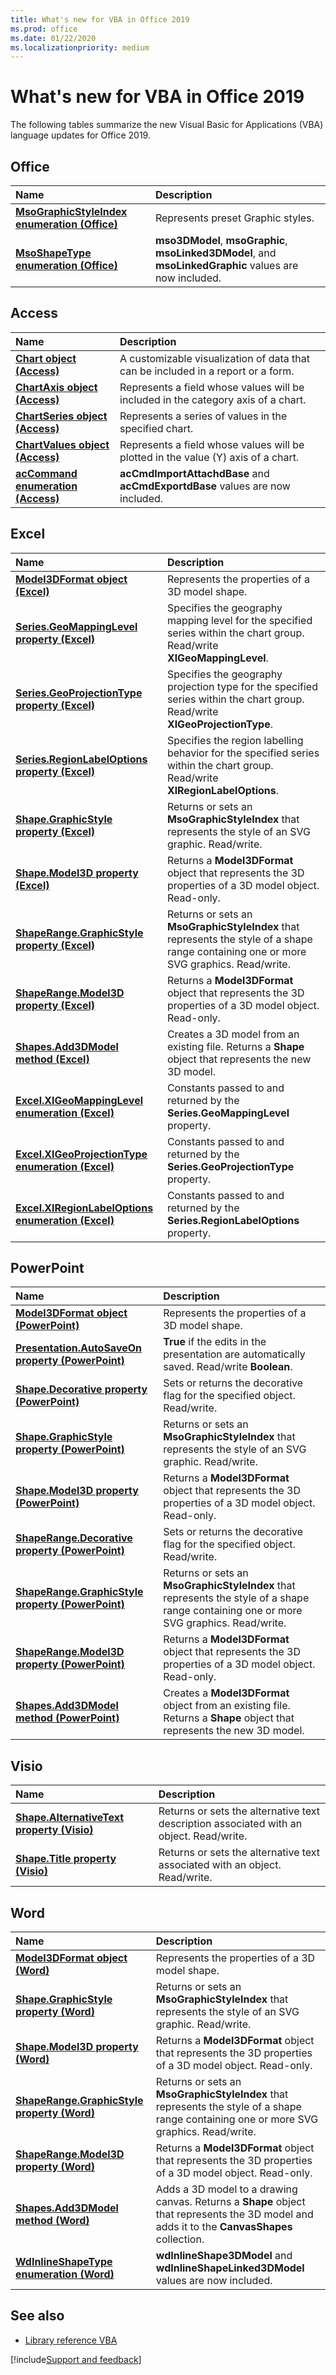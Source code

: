 ```yaml
---
title: What's new for VBA in Office 2019
ms.prod: office
ms.date: 01/22/2020
ms.localizationpriority: medium
---
```


# What's new for VBA in Office 2019

The following tables summarize the new Visual Basic for Applications (VBA) language updates for Office 2019.

## Office

|Name|Description|
|:-----|:-----|
|**[MsoGraphicStyleIndex enumeration (Office)](../../api/office.msoshapestyleindex.md)**|Represents preset Graphic styles.|
|**[MsoShapeType enumeration (Office)](../../api/office.msoshapetype.md)** | **mso3DModel**, **msoGraphic**, **msoLinked3DModel**, and **msoLinkedGraphic** values are now included.|

## Access

|Name|Description|
|:-----|:-----|
|**[Chart object (Access)](../../api/access.chart.md)** | A customizable visualization of data that can be included in a report or a form.|
|**[ChartAxis object (Access)](../../api/access.chartaxis.md)** | Represents a field whose values will be included in the category axis of a chart.|
|**[ChartSeries object (Access)](../../api/access.chartseries.md)** | Represents a series of values in the specified chart.|
|**[ChartValues object (Access)](../../api/access.chartvalues.md)** | Represents a field whose values will be plotted in the value (Y) axis of a chart.|
|**[acCommand enumeration (Access)](../../api/access.accommand.md)** | **acCmdImportAttachdBase** and **acCmdExportdBase** values are now included.|

## Excel

|Name|Description|
|:-----|:-----|
|**[Model3DFormat object (Excel)](../../api/excel.model3dformat.md)** | Represents the properties of a 3D model shape.|
|**[Series.GeoMappingLevel property (Excel)](../../api/excel.series.geomappinglevel.md)**|Specifies the geography mapping level for the specified series within the chart group. Read/write **XlGeoMappingLevel**.|
|**[Series.GeoProjectionType property (Excel)](../../api/excel.series.geoprojectiontype.md)**|Specifies the geography projection type for the specified series within the chart group. Read/write **XlGeoProjectionType**.|
|**[Series.RegionLabelOptions property (Excel)](../../api/excel.series.regionlabeloptions.md)**|Specifies the region labelling behavior for the specified series within the chart group. Read/write **XlRegionLabelOptions**.|
|**[Shape.GraphicStyle property (Excel)](../../api/excel.shape.graphicstyle.md)**|Returns or sets an **MsoGraphicStyleIndex** that represents the style of an SVG graphic. Read/write.|
|**[Shape.Model3D property (Excel)](../../api/excel.shape.model3d.md)**|Returns a **Model3DFormat** object that represents the 3D properties of a 3D model object. Read-only.|
|**[ShapeRange.GraphicStyle property (Excel)](../../api/excel.shaperange.graphicstyle.md)**|Returns or sets an **MsoGraphicStyleIndex** that represents the style of a shape range containing one or more SVG graphics. Read/write.|
|**[ShapeRange.Model3D property (Excel)](../../api/excel.shaperange.model3d.md)**|Returns a **Model3DFormat** object that represents the 3D properties of a 3D model object. Read-only.|
|**[Shapes.Add3DModel method (Excel)](../../api/excel.shapes.add3dmodel.md)**|Creates a 3D model from an existing file. Returns a **Shape** object that represents the new 3D model.|
|**[Excel.XlGeoMappingLevel enumeration (Excel)](../../api/excel.xlgeomappinglevel.md)**|Constants passed to and returned by the **Series.GeoMappingLevel** property.|
|**[Excel.XlGeoProjectionType enumeration (Excel)](../../api/excel.xlgeoprojectiontype.md)**|Constants passed to and returned by the **Series.GeoProjectionType** property.|
|**[Excel.XlRegionLabelOptions enumeration (Excel)](../../api/excel.xlregionlabeloptions.md)**|Constants passed to and returned by the **Series.RegionLabelOptions** property.|

## PowerPoint

|Name|Description|
|:-----|:-----|
|**[Model3DFormat object (PowerPoint)](../../api/powerpoint.model3dformat.md)** | Represents the properties of a 3D model shape.|
|**[Presentation.AutoSaveOn property (PowerPoint)](../../api/powerpoint.presentation.autosaveon.md)** | **True** if the edits in the presentation are automatically saved. Read/write **Boolean**.|
|**[Shape.Decorative property (PowerPoint)](../../api/powerpoint.shape.decorative.md)**|Sets or returns the decorative flag for the specified object. Read/write.|
|**[Shape.GraphicStyle property (PowerPoint)](../../api/powerpoint.shape.graphicstyle.md)**|Returns or sets an **MsoGraphicStyleIndex** that represents the style of an SVG graphic. Read/write.|
|**[Shape.Model3D property (PowerPoint)](../../api/powerpoint.shape.model3d.md)**|Returns a **Model3DFormat** object that represents the 3D properties of a 3D model object. Read-only.|
|**[ShapeRange.Decorative property (PowerPoint)](../../api/powerpoint.shaperange.decorative.md)**|Sets or returns the decorative flag for the specified object. Read/write.|
|**[ShapeRange.GraphicStyle property (PowerPoint)](../../api/powerpoint.shaperange.graphicstyle.md)**|Returns or sets an **MsoGraphicStyleIndex** that represents the style of a shape range containing one or more SVG graphics. Read/write.|
|**[ShapeRange.Model3D property (PowerPoint)](../../api/powerpoint.shaperange.model3d.md)**|Returns a **Model3DFormat** object that represents the 3D properties of a 3D model object. Read-only.|
|**[Shapes.Add3DModel method (PowerPoint)](../../api/powerpoint.shapes.add3dmodel.md)**|Creates a **Model3DFormat** object from an existing file. Returns a **Shape** object that represents the new 3D model.|

## Visio

|Name|Description|
|:-----|:-----|
|**[Shape.AlternativeText property (Visio)](../../api/visio.shape.alternativetext.md)**|Returns or sets the alternative text description associated with an object. Read/write.|
|**[Shape.Title property (Visio)](../../api/visio.shape.title.md)**|Returns or sets the alternative text associated with an object. Read/write.|

## Word

|Name|Description|
|:-----|:-----|
|**[Model3DFormat object (Word)](../../api/word.model3dformat.md)** |Represents the properties of a 3D model shape.|
|**[Shape.GraphicStyle property (Word)](../../api/word.shape.graphicstyle.md)**|Returns or sets an **MsoGraphicStyleIndex** that represents the style of an SVG graphic. Read/write.|
|**[Shape.Model3D property (Word)](../../api/word.shape.model3d.md)**|Returns a **Model3DFormat** object that represents the 3D properties of a 3D model object. Read-only.|
|**[ShapeRange.GraphicStyle property (Word)](../../api/word.shaperange.graphicstyle.md)**|Returns or sets an **MsoGraphicStyleIndex** that represents the style of a shape range containing one or more SVG graphics. Read/write.|
|**[ShapeRange.Model3D property (Word)](../../api/word.shaperange.model3d.md)**|Returns a **Model3DFormat** object that represents the 3D properties of a 3D model object. Read-only.|
|**[Shapes.Add3DModel method (Word)](../../api/word.shapes.add3dmodel.md)**|Adds a 3D model to a drawing canvas. Returns a **Shape** object that represents the 3D model and adds it to the **CanvasShapes** collection.|
|**[WdInlineShapeType enumeration (Word)](../../api/word.wdinlineshapetype.md)** | **wdInlineShape3DModel** and **wdInlineShapeLinked3DModel** values are now included.|

## See also

- [Library reference VBA](../../api/overview/library-reference.md)

[!include[Support and feedback](~/includes/feedback-boilerplate.md)]
